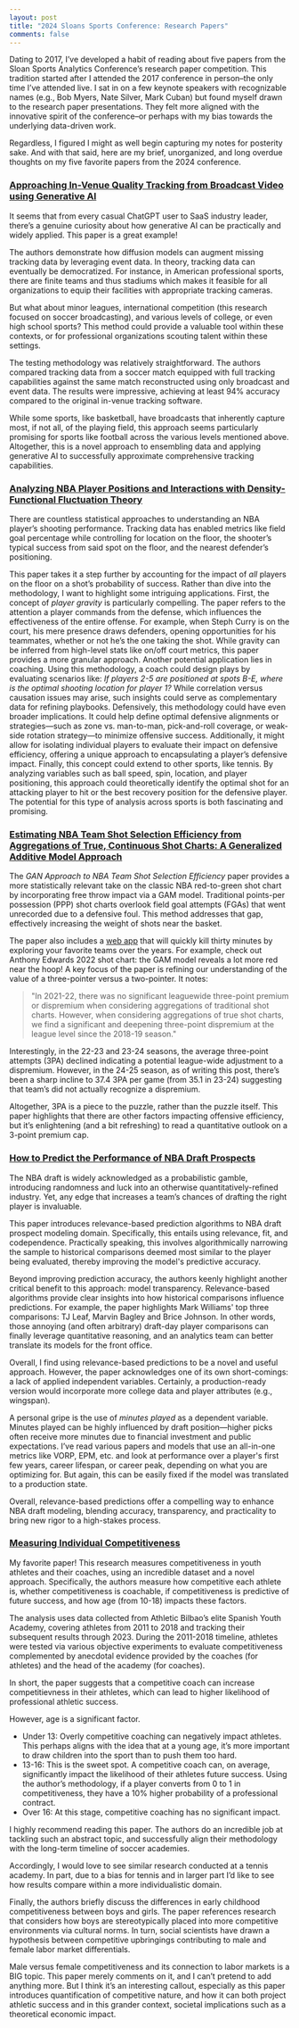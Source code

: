 ```yaml
---
layout: post
title: "2024 Sloans Sports Conference: Research Papers"
comments: false
---
```




Dating to 2017, I’ve developed a habit of reading about five papers from the Sloan Sports Analytics Conference’s research paper competition. This tradition started after I attended the 2017 conference in person–the only time I’ve attended live. I sat in on a few keynote speakers with recognizable names (e.g., Bob Myers, Nate Silver, Mark Cuban) but found myself drawn to the research paper presentations. They felt more aligned with the innovative spirit of the conference–or perhaps with my bias towards the underlying data-driven work.

Regardless, I figured I might as well begin capturing my notes for posterity sake. And with that said, here are my brief, unorganized, and long overdue thoughts on my five favorite papers from the 2024 conference.


### [Approaching In-Venue Quality Tracking from Broadcast Video using Generative AI](https://assets-global.website-files.com/5f1af76ed86d6771ad48324b/65bfe3cc13cac76100ab0611_193972%20-%20Approaching%20In-Venue%20Quality%20Tracking%20from%20Broadcast%20Video%20using%20Generative%20AI.pdf)

It seems that from every casual ChatGPT user to SaaS industry leader, there’s a genuine curiosity about how generative AI can be practically and widely applied. This paper is a great example!

The authors demonstrate how diffusion models can augment missing tracking data by leveraging event data. In theory, tracking data can eventually be democratized. For instance, in American professional sports, there are finite teams and thus stadiums which makes it feasible for all organizations to equip their facilities with appropriate tracking cameras.

But what about minor leagues, international competition (this research focused on soccer broadcasting), and various levels of college, or even high school sports? This method could provide a valuable tool within these contexts, or for professional organizations scouting talent within these settings.

The testing methodology was relatively straightforward. The authors compared tracking data from a soccer match equipped with full tracking capabilities against the same match reconstructed using only broadcast and event data. The results were impressive, achieving at least 94% accuracy compared to the original in-venue tracking software.

While some sports, like basketball, have broadcasts that inherently capture most, if not all, of the playing field, this approach seems particularly promising for sports like football across the various levels mentioned above. Altogether, this is a novel approach to ensembling data and applying generative AI to successfully approximate comprehensive tracking capabilities.

### [Analyzing NBA Player Positions and Interactions with Density-Functional Fluctuation Theory](https://assets-global.website-files.com/5f1af76ed86d6771ad48324b/65bff386803e405540a9d279_193938%20-%20Analyzing%20NBA%20Player%20Positions%20and%20Interactions.pdf)

There are countless statistical approaches to understanding an NBA player’s shooting performance. Tracking data has enabled metrics like field goal percentage while controlling for location on the floor, the shooter’s typical success from said spot on the floor, and the nearest defender’s positioning.

This paper takes it a step further by accounting for the impact of _all_ players on the floor on a shot’s probability of success. Rather than dive into the methodology, I want to highlight some intriguing applications.
First, the concept of _player gravity_ is particularly compelling. The paper refers to the attention a player commands from the defense, which influences the effectiveness of the entire offense. For example, when Steph Curry is on the court, his mere presence draws defenders, opening opportunities for his teammates, whether or not he’s the one taking the shot. While gravity can be inferred from high-level stats like on/off court metrics, this paper provides a more granular approach.
Another potential application lies in coaching. Using this methodology, a coach could design plays by evaluating scenarios like: _If players 2-5 are positioned at spots B-E, where is the optimal shooting location for player 1?_ While correlation versus causation issues may arise, such insights could serve as complementary data for refining playbooks.
Defensively, this methodology could have even broader implications. It could help define optimal defensive alignments or strategies—such as zone vs. man-to-man, pick-and-roll coverage, or weak-side rotation strategy—to minimize offensive success. Additionally, it might allow for isolating individual players to evaluate their impact on defensive efficiency, offering a unique approach to encapsulating a player’s defensive impact.
Finally, this concept could extend to other sports, like tennis. By analyzing variables such as ball speed, spin, location, and player positioning, this approach could theoretically identify the optimal shot for an attacking player to hit or the best recovery position for the defensive player. The potential for this type of analysis across sports is both fascinating and promising.

### [Estimating NBA Team Shot Selection Efficiency from Aggregations of True, Continuous Shot Charts: A Generalized Additive Model Approach](https://assets-global.website-files.com/5f1af76ed86d6771ad48324b/65bfe5b6d3687858ab4b2552_193942%20Estimating%20NBA%20Team%20Shot%20Selection%20Efficiency%20from%20Aggregations%20of...%20.pdf)

The _GAN Approach to NBA Team Shot Selection Efficiency_ paper provides a more statistically relevant take on the classic NBA red-to-green shot chart by incorporating free throw impact via a GAM model. Traditional points-per possession (PPP) shot charts overlook field goal attempts (FGAs) that went unrecorded due to a defensive foul. This method addresses that gap, effectively increasing the weight of shots near the basket.

The paper also includes a [web app](https://sportdataviz.syr.edu/TrueShotChart/) that will quickly kill thirty minutes by exploring your favorite teams over the years. For example, check out Anthony Edwards 2022 shot chart: the GAM model reveals a lot more red near the hoop!
A key focus of the paper is refining our understanding of the value of a three-pointer versus a two-pointer. It notes:
>"In 2021-22, there was no significant leaguewide three-point premium or dispremium when considering aggregations of traditional shot charts. However, when considering aggregations of true shot charts, we find a significant and deepening three-point dispremium at the league level since the 2018-19 season."

Interestingly, in the 22-23 and 23-24 seasons, the average three-point attempts (3PA) declined indicating a potential league-wide adjustment to a dispremium. However, in the 24-25 season, as of writing this post, there’s been a sharp incline to 37.4 3PA per game (from 35.1 in 23-24) suggesting that team’s did not actually recognize a dispremium.

Altogether, 3PA is a piece to the puzzle, rather than the puzzle itself. This paper highlights that there are other factors impacting offensive efficiency, but it’s enlightening (and a bit refreshing) to read a quantitative outlook on a 3-point premium cap.

### [How to Predict the Performance of NBA Draft Prospects](https://assets-global.website-files.com/5f1af76ed86d6771ad48324b/65bff115e0833ee8efc4a5b5_193977%20-%20How%20to%20Predict%20the%20Performance%20of%20NBA%20Draft%20Prospects.pdf)

The NBA draft is widely acknowledged as a probabilistic gamble, introducing randomness and luck into an otherwise quantitatively-refined industry. Yet, any edge that increases a team’s chances of drafting the right player is invaluable.

This paper introduces relevance-based prediction algorithms to NBA draft prospect modeling domain. Specifically, this entails using relevance, fit, and codependence. Practically speaking, this involves algorithmically narrowing the sample to historical comparisons deemed most similar to the player being evaluated, thereby improving the model's predictive accuracy.

Beyond improving prediction accuracy, the authors keenly highlight another critical benefit to this approach: model transparency. Relevance-based algorithms provide clear insights into how historical comparisons influence predictions. For example, the paper highlights Mark Williams' top three comparisons: TJ Leaf, Marvin Bagley and Brice Johnson. In other words, those annoying (and often arbitrary) draft-day player comparisons can finally leverage quantitative reasoning, and an analytics team can better translate its models for the front office.

Overall, I find using relevance-based predictions to be a novel and useful approach. However, the paper acknowledges one of its own short-comings: a lack of applied independent variables. Certainly, a production-ready version would incorporate more college data and player attributes (e.g., wingspan). 

A personal gripe is the use of _minutes played_ as a dependent variable. Minutes played can be highly influenced by draft position—higher picks often receive more minutes due to financial investment and public expectations. I’ve read various papers and models that use an all-in-one metrics like VORP, EPM, etc. and look at performance over a player's first few years, career lifespan, or career peak, depending on what you are optimizing for. But again, this can be easily fixed if the model was translated to a production state.

Overall, relevance-based predictions offer a compelling way to enhance NBA draft modeling, blending accuracy, transparency, and practicality to bring new rigor to a high-stakes process.

### [Measuring Individual Competitiveness](https://assets-global.website-files.com/5f1af76ed86d6771ad48324b/65bfe462a965e37488b51bb6_193966%20-%20Measuring%20Individual%20Competitiveness%20and%20its%20Impact%20on%20Sporting%20Success.pdf)
My favorite paper! This research measures competitiveness in youth athletes and their coaches, using an incredible dataset and a novel approach. Specifically, the authors measure how competitive each athlete is, whether competitiveness is coachable, if competitiveness is predictive of future success, and how age (from 10-18) impacts these factors.

The analysis uses data collected from Athletic Bilbao’s elite Spanish Youth Academy, covering athletes from 2011 to 2018 and tracking their subsequent results through 2023. During the 2011-2018 timeline, athletes were tested via various objective experiments to evaluate competitiveness complemented by anecdotal evidence provided by the coaches (for athletes) and the head of the academy (for coaches).

In short, the paper suggests that a competitive coach can increase competitievness in their athletes, which can lead to higher likelihood of professional athletic success.

However, age is a significant factor.
- Under 13: Overly competitive coaching can negatively impact athletes. This perhaps aligns with the idea that at a young age, it’s more important to draw children into the sport than to push them too hard. 
- 13-16: This is the sweet spot. A competitive coach can, on average, significantly impact the likelihood of their athletes future success. Using the author’s methodology, if a player converts from 0 to 1 in competitiveness, they have a 10% higher probability of a professional contract.
- Over 16: At this stage, competitive coaching has no significant impact.

I highly recommend reading this paper. The authors do an incredible job at tackling such an abstract topic, and successfully align their methodology with the long-term timeline of soccer academies.

Accordingly, I would love to see similar research conducted at a tennis academy. In part, due to a bias for tennis and in larger part I’d like to see how results compare within a more individualistic domain.

Finally, the authors briefly discuss the differences in early childhood competitiveness between boys and girls. The paper references research that considers how boys are stereotypically placed into more competitive environments via cultural norms. In turn, social scientists have drawn a hypothesis between competitive upbringings contributing to male and female labor market differentials.

Male versus female competitiveness and its connection to labor markets is a BIG topic. This paper merely comments on it, and I can’t pretend to add anything more. But I think it’s an interesting callout, especially as this paper introduces quantification of competitive nature, and how it can both project athletic success and in this grander context, societal implications such as a theoretical economic impact.
